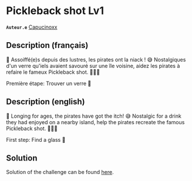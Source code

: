 # Pickleback shot Lv1

**`Auteur.e`** [Capucinoxx](https://github.com/Capucinoxx)

## Description (français)

🥃 Assoiffé(e)s depuis des lustres, les pirates ont la niack ! 😅 Nostalgiques d'un verre qu'iels avaient savouré sur une île voisine, aidez les pirates à refaire le fameux Pickleback shot. 🏴‍☠️🌴

Première étape: Trouver un verre 🥃

## Description (english)

🥃 Longing for ages, the pirates have got the itch! 😅 Nostalgic for a drink they had enjoyed on a nearby island, help the pirates recreate the famous Pickleback shot. 🏴‍☠️🌴

First step: Find a glass 🥃

## Solution

Solution of the challenge can be found [here](solution/).
